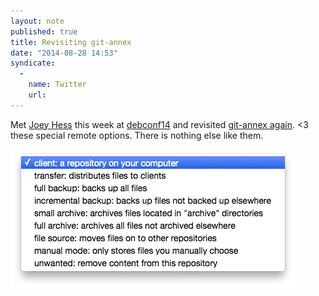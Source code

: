 ```yaml
---
layout: note
published: true
title: Revisiting git-annex
date: "2014-08-28 14:53"
syndicate:
  -
    name: Twitter
    url:
---
```


Met [Joey Hess](http://joeyh.name/) this week at [debconf14](http://debconf14.debconf.org) and revisited [git-annex again](http://git-annex.branchable.com).  <3 these special remote options.  There is nothing else like them.


![Screenshot of git-annex special remotes](/media/screenshots/git-annex-options.png)